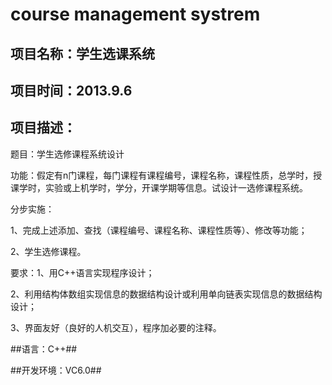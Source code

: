 # course management systrem
## 项目名称：学生选课系统 ##
## 项目时间：2013.9.6 #
## 项目描述： #

题目：学生选修课程系统设计

功能：假定有n门课程，每门课程有课程编号，课程名称，课程性质，总学时，授课学时，实验或上机学时，学分，开课学期等信息。试设计一选修课程系统。

分步实施：

1、完成上述添加、查找（课程编号、课程名称、课程性质等）、修改等功能；

2、学生选修课程。

要求：1、用C++语言实现程序设计；

2、利用结构体数组实现信息的数据结构设计或利用单向链表实现信息的数据结构设计；

3、界面友好（良好的人机交互），程序加必要的注释。

##语言：C++##

##开发环境：VC6.0##
